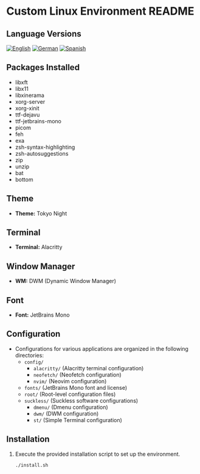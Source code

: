 # Custom Linux Environment README

## Language Versions
[![English](https://img.shields.io/badge/English-English-blue)](readme.md)
[![German](https://img.shields.io/badge/Deutsch-German-blue)](readme_de.md)
[![Spanish](https://img.shields.io/badge/Español-Spanish-blue)](readme_es.md)

## Packages Installed
- libxft
- libx11
- libxinerama
- xorg-server
- xorg-xinit
- ttf-dejavu
- ttf-jetbrains-mono
- picom
- feh
- exa
- zsh-syntax-highlighting
- zsh-autosuggestions
- zip
- unzip
- bat
- bottom

## Theme
- **Theme:** Tokyo Night

## Terminal
- **Terminal:** Alacritty

## Window Manager
- **WM:** DWM (Dynamic Window Manager)

## Font
- **Font:** JetBrains Mono

## Configuration
- Configurations for various applications are organized in the following directories:
  - `config/`
    - `alacritty/` (Alacritty terminal configuration)
    - `neofetch/` (Neofetch configuration)
    - `nvim/` (Neovim configuration)
  - `fonts/` (JetBrains Mono font and license)
  - `root/` (Root-level configuration files)
  - `suckless/` (Suckless software configurations)
    - `dmenu/` (Dmenu configuration)
    - `dwm/` (DWM configuration)
    - `st/` (Simple Terminal configuration)

## Installation
1. Execute the provided installation script to set up the environment.
   ```bash
   ./install.sh
```
